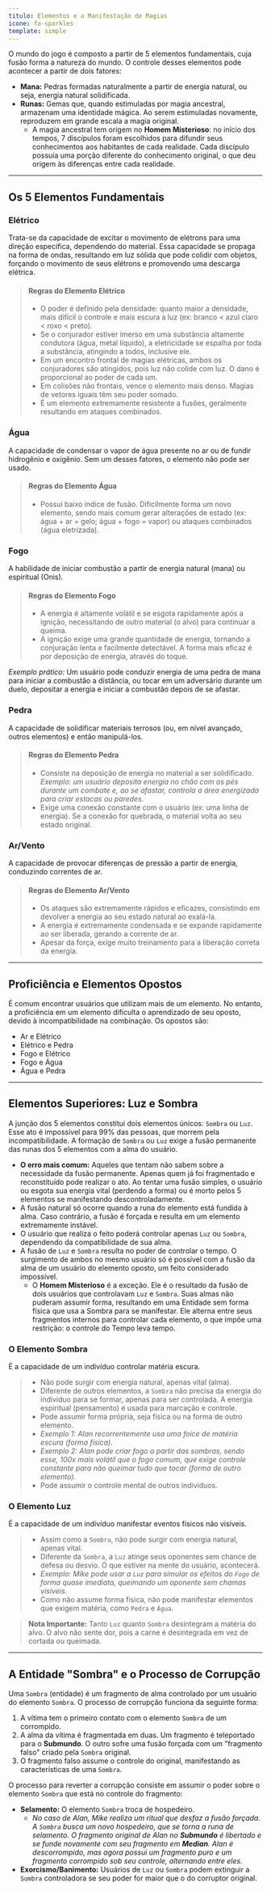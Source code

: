 ```yaml
---
titulo: Elementos e a Manifestação de Magias
icone: fa-sparkles
template: simple
---
```


O mundo do jogo é composto a partir de 5 elementos fundamentais, cuja fusão forma a natureza do mundo. O controle desses elementos pode acontecer a partir de dois fatores:

* **Mana:** Pedras formadas naturalmente a partir de energia natural, ou seja, energia natural solidificada.
* **Runas:** Gemas que, quando estimuladas por magia ancestral, armazenam uma identidade mágica. Ao serem estimuladas novamente, reproduzem em grande escala a magia original.
    * A magia ancestral tem origem no **Homem Misterioso**: no início dos tempos, 7 discípulos foram escolhidos para difundir seus conhecimentos aos habitantes de cada realidade. Cada discípulo possuía uma porção diferente do conhecimento original, o que deu origem às diferenças entre cada realidade.

---

## Os 5 Elementos Fundamentais

### Elétrico
Trata-se da capacidade de excitar o movimento de elétrons para uma direção específica, dependendo do material. Essa capacidade se propaga na forma de ondas, resultando em luz sólida que pode colidir com objetos, forçando o movimento de seus elétrons e promovendo uma descarga elétrica.

> #### Regras do Elemento Elétrico
> * O poder é definido pela densidade: quanto maior a densidade, mais difícil o controle e mais escura a luz (ex: branco < azul claro < roxo < preto).
> * Se o conjurador estiver imerso em uma substância altamente condutora (água, metal líquido), a eletricidade se espalha por toda a substância, atingindo a todos, inclusive ele.
> * Em um encontro frontal de magias elétricas, ambos os conjuradores são atingidos, pois luz não colide com luz. O dano é proporcional ao poder de cada um.
> * Em colisões não frontais, vence o elemento mais denso. Magias de vetores iguais têm seu poder somado.
> * É um elemento extremamente resistente a fusões, geralmente resultando em ataques combinados.

### Água
A capacidade de condensar o vapor de água presente no ar ou de fundir hidrogênio e oxigênio. Sem um desses fatores, o elemento não pode ser usado.

> #### Regras do Elemento Água
> * Possui baixo índice de fusão. Dificilmente forma um novo elemento, sendo mais comum gerar alterações de estado (ex: água + ar = gelo; água + fogo = vapor) ou ataques combinados (água eletrizada).

### Fogo
A habilidade de iniciar combustão a partir de energia natural (mana) ou espiritual (Onis).

> #### Regras do Elemento Fogo
> * A energia é altamente volátil e se esgota rapidamente após a ignição, necessitando de outro material (o alvo) para continuar a queima.
> * A ignição exige uma grande quantidade de energia, tornando a conjuração lenta e facilmente detectável. A forma mais eficaz é por deposição de energia, através do toque.

*Exemplo prático:* Um usuário pode conduzir energia de uma pedra de mana para iniciar a combustão a distância, ou tocar em um adversário durante um duelo, depositar a energia e iniciar a combustão depois de se afastar.

### Pedra
A capacidade de solidificar materiais terrosos (ou, em nível avançado, outros elementos) e então manipulá-los.

> #### Regras do Elemento Pedra
> * Consiste na deposição de energia no material a ser solidificado. *Exemplo: um usuário deposita energia no chão com os pés durante um combate e, ao se afastar, controla a área energizada para criar estacas ou paredes.*
> * Exige uma conexão constante com o usuário (ex: uma linha de energia). Se a conexão for quebrada, o material volta ao seu estado original.

### Ar/Vento
A capacidade de provocar diferenças de pressão a partir de energia, conduzindo correntes de ar.

> #### Regras do Elemento Ar/Vento
> * Os ataques são extremamente rápidos e eficazes, consistindo em devolver a energia ao seu estado natural ao exalá-la.
> * A energia é extremamente condensada e se expande rapidamente ao ser liberada, gerando a corrente de ar.
> * Apesar da força, exige muito treinamento para a liberação correta da energia.

---

## Proficiência e Elementos Opostos
É comum encontrar usuários que utilizam mais de um elemento. No entanto, a proficiência em um elemento dificulta o aprendizado de seu oposto, devido à incompatibilidade na combinação. Os opostos são:

* Ar e Elétrico
* Elétrico e Pedra
* Fogo e Elétrico
* Fogo e Água
* Água e Pedra

---

## Elementos Superiores: Luz e Sombra
A junção dos 5 elementos constitui dois elementos únicos: `Sombra` ou `Luz`. Esse ato é impossível para 99% das pessoas, que morrem pela incompatibilidade. A formação de `Sombra` ou `Luz` exige a fusão permanente das runas dos 5 elementos com a alma do usuário.

* **O erro mais comum:** Aqueles que tentam não sabem sobre a necessidade da fusão permanente. Apenas quem já foi fragmentado e reconstituído pode realizar o ato. Ao tentar uma fusão simples, o usuário ou esgota sua energia vital (perdendo a forma) ou é morto pelos 5 elementos se manifestando descontroladamente.
* A fusão natural só ocorre quando a runa do elemento está fundida à alma. Caso contrário, a fusão é forçada e resulta em um elemento extremamente instável.
* O usuário que realiza o feito poderá controlar apenas `Luz` ou `Sombra`, dependendo da compatibilidade de sua alma.
* A fusão de `Luz` e `Sombra` resulta no poder de controlar o tempo. O surgimento de ambos no mesmo usuário só é possível com a fusão da alma de um usuário do elemento oposto, um feito considerado impossível.
    * O **Homem Misterioso** é a exceção. Ele é o resultado da fusão de dois usuários que controlavam `Luz` e `Sombra`. Suas almas não puderam assumir forma, resultando em uma Entidade sem forma física que usa a Sombra para se manifestar. Ele alterna entre seus fragmentos internos para controlar cada elemento, o que impõe uma restrição: o controle do Tempo leva tempo.

### O Elemento Sombra
É a capacidade de um indivíduo controlar matéria escura.
> * Não pode surgir com energia natural, apenas vital (alma).
> * Diferente de outros elementos, a `Sombra` não precisa da energia do indivíduo para se formar, apenas para ser controlada. A energia espiritual (pensamento) é usada para marcação e controle.
> * Pode assumir forma própria, seja física ou na forma de outro elemento.
> * *Exemplo 1: Alan recorrentemente usa uma foice de matéria escura (forma física).*
> * *Exemplo 2: Alan pode criar fogo a partir das sombras, sendo esse, 100x mais volátil que o fogo comum, que exige controle constante para não queimar tudo que tocar (forma de outro elemento).*
> * Pode assumir o controle mental de outros indivíduos.

### O Elemento Luz
É a capacidade de um indivíduo manifestar eventos físicos não visíveis.
> * Assim como a `Sombra`, não pode surgir com energia natural, apenas vital.
> * Diferente da `Sombra`, a `Luz` atinge seus oponentes sem chance de defesa ou desvio. O que estiver na mente do usuário, acontecerá.
> * *Exemplo: Mike pode usar a `Luz` para simular os efeitos do `Fogo` de forma quase imediata, queimando um oponente sem chamas visíveis.*
> * Como não assume forma física, não pode manifestar elementos que exigem matéria, como `Pedra` e `Água`.

> **Nota Importante:** Tanto `Luz` quanto `Sombra` desintegram a matéria do alvo. O alvo não sente dor, pois a carne é desintegrada em vez de cortada ou queimada.

---

## A Entidade "Sombra" e o Processo de Corrupção
Uma `Sombra` (entidade) é um fragmento de alma controlado por um usuário do elemento `Sombra`. O processo de corrupção funciona da seguinte forma:

1.  A vítima tem o primeiro contato com o elemento `Sombra` de um corrompido.
2.  A alma da vítima é fragmentada em duas. Um fragmento é teleportado para o **Submundo**. O outro sofre uma fusão forçada com um "fragmento falso" criado pela `Sombra` original.
3.  O fragmento falso assume o controle do original, manifestando as características de uma `Sombra`.

O processo para reverter a corrupção consiste em assumir o poder sobre o elemento `Sombra` que está no controle do fragmento:

* **Selamento:** O elemento `Sombra` troca de hospedeiro.
    * *No caso de Alan, Mike realiza um ritual que desfaz a fusão forçada. A `Sombra` busca um novo hospedeiro, que se torna a runa de selamento. O fragmento original de Alan no **Submundo** é libertado e se funde novamente com seu fragmento em **Median**. Alan é descorrompido, mas agora possui um fragmento puro e um fragmento corrompido sob seu controle, alternando entre eles.*
* **Exorcismo/Banimento:** Usuários de `Luz` ou `Sombra` podem extinguir a `Sombra` controladora se seu poder for maior que o do corruptor original.

